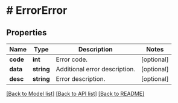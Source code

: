 # # ErrorError

## Properties

Name | Type | Description | Notes
------------ | ------------- | ------------- | -------------
**code** | **int** | Error code. | [optional]
**data** | **string** | Additional error description. | [optional]
**desc** | **string** | Error description. | [optional]

[[Back to Model list]](../../README.md#models) [[Back to API list]](../../README.md#endpoints) [[Back to README]](../../README.md)
